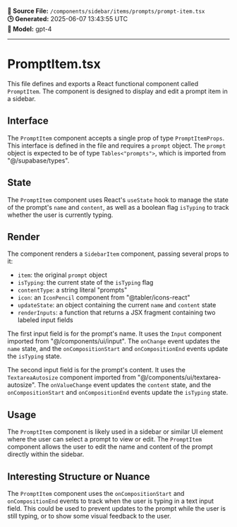 **📄 Source File:** `/components/sidebar/items/prompts/prompt-item.tsx`  
**🕒 Generated:** 2025-06-07 13:43:55 UTC  
**🤖 Model:** gpt-4

---

# PromptItem.tsx

This file defines and exports a React functional component called `PromptItem`. The component is designed to display and edit a prompt item in a sidebar.

## Interface

The `PromptItem` component accepts a single prop of type `PromptItemProps`. This interface is defined in the file and requires a `prompt` object. The `prompt` object is expected to be of type `Tables<"prompts">`, which is imported from "@/supabase/types".

## State

The `PromptItem` component uses React's `useState` hook to manage the state of the prompt's `name` and `content`, as well as a boolean flag `isTyping` to track whether the user is currently typing.

## Render

The component renders a `SidebarItem` component, passing several props to it:

- `item`: the original `prompt` object
- `isTyping`: the current state of the `isTyping` flag
- `contentType`: a string literal "prompts"
- `icon`: an `IconPencil` component from "@tabler/icons-react"
- `updateState`: an object containing the current `name` and `content` state
- `renderInputs`: a function that returns a JSX fragment containing two labeled input fields

The first input field is for the prompt's name. It uses the `Input` component imported from "@/components/ui/input". The `onChange` event updates the `name` state, and the `onCompositionStart` and `onCompositionEnd` events update the `isTyping` state.

The second input field is for the prompt's content. It uses the `TextareaAutosize` component imported from "@/components/ui/textarea-autosize". The `onValueChange` event updates the `content` state, and the `onCompositionStart` and `onCompositionEnd` events update the `isTyping` state.

## Usage

The `PromptItem` component is likely used in a sidebar or similar UI element where the user can select a prompt to view or edit. The `PromptItem` component allows the user to edit the name and content of the prompt directly within the sidebar.

## Interesting Structure or Nuance

The `PromptItem` component uses the `onCompositionStart` and `onCompositionEnd` events to track when the user is typing in a text input field. This could be used to prevent updates to the prompt while the user is still typing, or to show some visual feedback to the user.